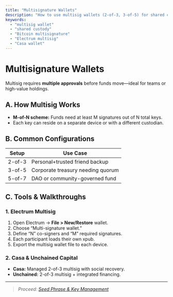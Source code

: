 ```yaml
---
title: "Multisignature Wallets"
description: "How to use multisig wallets (2-of-3, 3-of-5) for shared custody and extra protection of your Bitcoin."
keywords:
  - "multisig wallet"
  - "shared custody"
  - "Bitcoin multisignature"
  - "Electrum multisig"
  - "Casa wallet"
---
```


# Multisignature Wallets

Multisig requires **multiple approvals** before funds move—ideal for teams or high-value holdings.

## A. How Multisig Works  
- **M-of-N scheme:** Funds need at least M signatures out of N total keys.  
- Each key can reside on a separate device or with a different custodian.

## B. Common Configurations  
| Setup    | Use Case                                  |
|----------|-------------------------------------------|
| 2-of-3   | Personal+trusted friend backup            |
| 3-of-5   | Corporate treasury needing quorum         |
| 5-of-7   | DAO or community-governed fund            |

## C. Tools & Walkthroughs

### 1. Electrum Multisig  
1. Open Electrum → **File > New/Restore** wallet.  
2. Choose “Multi-signature wallet.”  
3. Define “N” co-signers and “M” required signatures.  
4. Each participant loads their own xpub.  
5. Export the multisig wallet file to each device.

### 2. Casa & Unchained Capital  
- **Casa:** Managed 2-of-3 multisig with social recovery.  
- **Unchained:** 2-of-3 multisig + integrated financing.

---

> _Proceed: [Seed Phrase & Key Management](../seed-phrase-key-management/)_